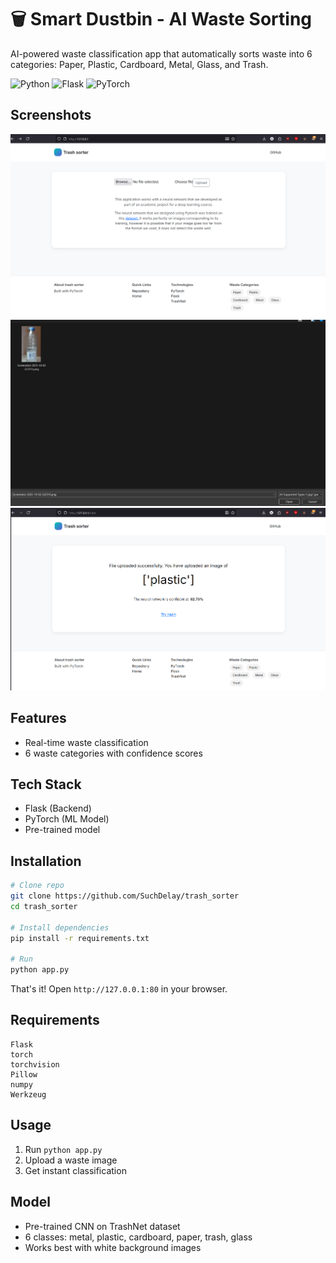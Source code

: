 
# 🗑️ Smart Dustbin - AI Waste Sorting

AI-powered waste classification app that automatically sorts waste into 6 categories: Paper, Plastic, Cardboard, Metal, Glass, and Trash.

![Python](https://img.shields.io/badge/Python-3.11+-blue.svg)
![Flask](https://img.shields.io/badge/Flask-2.0+-green.svg)
![PyTorch](https://img.shields.io/badge/PyTorch-1.9+-red.svg)

## Screenshots

![Home Page](images/home.png)
![Upload](images/upload.png)
![Results](images/result.png)

## Features

- Real-time waste classification
- 6 waste categories with confidence scores


## Tech Stack

- Flask (Backend)
- PyTorch (ML Model)
- Pre-trained model

## Installation

```bash
# Clone repo
git clone https://github.com/SuchDelay/trash_sorter
cd trash_sorter

# Install dependencies
pip install -r requirements.txt

# Run
python app.py
```

That's it! Open `http://127.0.0.1:80` in your browser.

## Requirements

```
Flask
torch
torchvision
Pillow
numpy
Werkzeug
```

## Usage

1. Run `python app.py`
2. Upload a waste image
3. Get instant classification

## Model

- Pre-trained CNN on TrashNet dataset
- 6 classes: metal, plastic, cardboard, paper, trash, glass
- Works best with white background images
